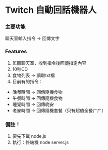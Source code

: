 # Twitch 自動回話機器人
### 主要功能
聊天室輸入指令 → 回傳文字

### Features
1. 監聽聊天室，收到指令後回傳指定內容
2. 10秒CD
3. 食物列表 → 讀取txt檔
4. 目前有的指令：
- 晚餐時間 → 回傳隨機食物
- 午餐時間 → 回傳隨機食物
- 睡覺時間 → 回傳晚安
- 老麥時間 → 回傳隨機套餐（只有超值全餐ㄏㄏ）

### 備註！
1. 要先下載 node.js
2. 執行：終端機 node server.js
